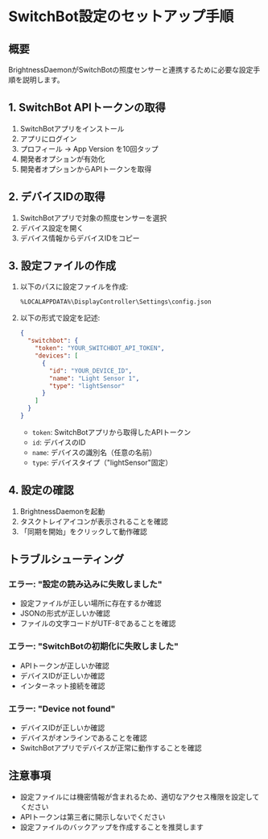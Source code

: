 # SwitchBot設定のセットアップ手順

## 概要
BrightnessDaemonがSwitchBotの照度センサーと連携するために必要な設定手順を説明します。

## 1. SwitchBot APIトークンの取得

1. SwitchBotアプリをインストール
2. アプリにログイン
3. プロフィール → App Version を10回タップ
4. 開発者オプションが有効化
5. 開発者オプションからAPIトークンを取得

## 2. デバイスIDの取得

1. SwitchBotアプリで対象の照度センサーを選択
2. デバイス設定を開く
3. デバイス情報からデバイスIDをコピー

## 3. 設定ファイルの作成

1. 以下のパスに設定ファイルを作成:
   ```
   %LOCALAPPDATA%\DisplayController\Settings\config.json
   ```

2. 以下の形式で設定を記述:
   ```json
   {
     "switchbot": {
       "token": "YOUR_SWITCHBOT_API_TOKEN",
       "devices": [
         {
           "id": "YOUR_DEVICE_ID",
           "name": "Light Sensor 1",
           "type": "lightSensor"
         }
       ]
     }
   }
   ```

   - `token`: SwitchBotアプリから取得したAPIトークン
   - `id`: デバイスのID
   - `name`: デバイスの識別名（任意の名前）
   - `type`: デバイスタイプ（"lightSensor"固定）

## 4. 設定の確認

1. BrightnessDaemonを起動
2. タスクトレイアイコンが表示されることを確認
3. 「同期を開始」をクリックして動作確認

## トラブルシューティング

### エラー: "設定の読み込みに失敗しました"
- 設定ファイルが正しい場所に存在するか確認
- JSONの形式が正しいか確認
- ファイルの文字コードがUTF-8であることを確認

### エラー: "SwitchBotの初期化に失敗しました"
- APIトークンが正しいか確認
- デバイスIDが正しいか確認
- インターネット接続を確認

### エラー: "Device not found"
- デバイスIDが正しいか確認
- デバイスがオンラインであることを確認
- SwitchBotアプリでデバイスが正常に動作することを確認

## 注意事項

- 設定ファイルには機密情報が含まれるため、適切なアクセス権限を設定してください
- APIトークンは第三者に開示しないでください
- 設定ファイルのバックアップを作成することを推奨します
